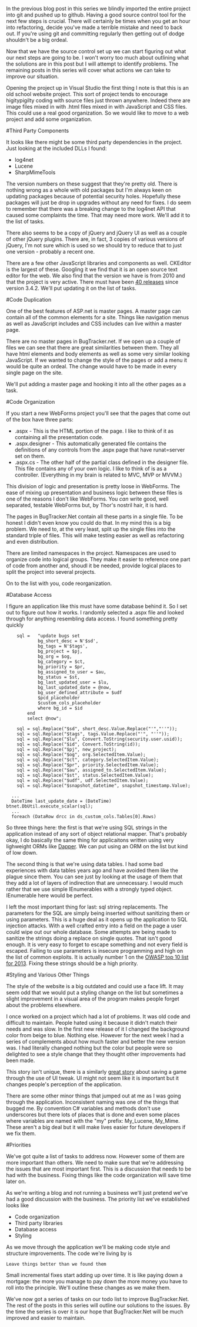 In the previous blog post in this series we blindly imported the entire project into git and pushed up to github. Having a good source control tool for the next few steps is crucial. There will certainly be times when you get an hour into refactoring, decide you've made a terrible mistake and need to back out. If you're using git and committing regularly then getting out of dodge shouldn't be a big ordeal.

Now that we have the source control set up we can start figuring out what our next steps are going to be. I won't worry too much about outlining what the solutions are in this post but I will attempt to identify problems. The remaining posts in this series will cover what actions we can take to improve our situation.

Opening the project up in Visual Studio the first thing I note is that this is an old school website project. This sort of project tends to encourage higitypigilty coding with source files just thrown anywhere. Indeed there are image files mixed in with .html files mixed in with JavaScript and CSS files. This could use a real good organization. So we would like to move to a web project and add some organization.

#Third Party Components

It looks like there might be some third party dependencies in the project. Just looking at the included DLLs I found:

 - log4net
 - Lucene
 - SharpMimeTools

The version numbers on these suggest that they're pretty old. There is nothing wrong as a whole with old packages but I'm always keen on updating packages because of potential security holes. Hopefully these packages will just be drop in upgrades without any need for fixes.  I do seem to remember that there was a breaking change to the log4net API that caused some complaints the time. That may need more work. We'll add it to the list of tasks.

There also seems to be a copy of jQuery and jQuery UI as well as a couple of other jQuery plugins. There are, in fact, 3 copies of various versions of jQuery, I'm not sure which is used so we should try to reduce that to just one version - probably a recent one.

There are a few other JavaScript libraries and components as well. CKEditor is the largest of these. Googling it we find that it is an open source text editor for the web. We also find that the version we have is from 2010 and that the project is very active. There must have been [40 releases](http://ckeditor.com/download/releases) since version 3.4.2. We'll put updating it on the list of tasks.

#Code Duplication

One of the best features of ASP.net is master pages. A master page can contain all of the common elements for a site. Things like navigation menus as well as JavaScript includes and CSS includes can live within a master page.

There are no master pages in BugTracker.net. If we open up a couple of files we can see that there are great similarities between them. They all have html elements and body elements as well as some very similar looking JavaScript. If we wanted to change the style of the pages or add a menu it would be quite an ordeal. The change would have to be made in every single page on the site.

We'll put adding a master page and hooking it into all the other pages as a task.

#Code Organization

If you start a new WebForms project you'll see that the pages that come out of the box have three parts:

 - .aspx - This is the HTML portion of the page. I like to think of it as containing all the presentation code.
 - .aspx.designer - This automatically generated file contains the definitions of any controls from the .aspx page that have runat=server set on them.
 - .aspx.cs - The other half of the partial class defined in the designer file. This file contains any of your own logic. I like to think of is as a controller. (Everything in my brain is related to MVC, MVP or MVVM.)

This division of logic and presentation is pretty loose in WebForms. The ease of mixing up presentation and business logic between these files is one of the reasons I don't like WebForms. You _can_ write good, well separated, testable WebForms but, by Thor's nostril hair, it is hard.

 The pages in BugTracker.Net contain all these parts in a single file. To be honest I didn't even know you could do that.  In my mind this is a big problem. We need to, at the very least, split up the single files into the standard triple of files. This will make testing easier as well as refactoring and even distribution.

 There are limited namespaces in the project. Namespaces are used to organize code into logical groups. They make it easier to reference one part of code from another and, shoudl it be needed, provide logical places to split the project into several projects.

 On to the list with you, code reorganization.

#Database Access

I figure an application like this must have some database behind it. So I set out to figure out how it works. I randomly selected a .aspx file and looked through for anything resembling data access. I found something pretty quickly

```
	sql =	"update bugs set
			bg_short_desc = N'$sd',
			bg_tags = N'$tags',
			bg_project = $pj,
			bg_org = $og,
			bg_category = $ct,
			bg_priority = $pr,
			bg_assigned_to_user = $au,
			bg_status = $st,
			bg_last_updated_user = $lu,
			bg_last_updated_date = @now,
			bg_user_defined_attribute = $udf
            $pcd_placeholder
			$custom_cols_placeholder
			where bg_id = $id
		end
		select @now";

	sql = sql.Replace("$sd", short_desc.Value.Replace("'","''"));
	sql = sql.Replace("$tags", tags.Value.Replace("'", "''"));
	sql = sql.Replace("$lu", Convert.ToString(security.user.usid));
	sql = sql.Replace("$id", Convert.ToString(id));
	sql = sql.Replace("$pj", new_project);
	sql = sql.Replace("$og", org.SelectedItem.Value);
	sql = sql.Replace("$ct", category.SelectedItem.Value);
	sql = sql.Replace("$pr", priority.SelectedItem.Value);
	sql = sql.Replace("$au", assigned_to.SelectedItem.Value);
	sql = sql.Replace("$st", status.SelectedItem.Value);
	sql = sql.Replace("$udf", udf.SelectedItem.Value);
	sql = sql.Replace("$snapshot_datetime", snapshot_timestamp.Value);

  ...
  DateTime last_update_date = (DateTime) btnet.DbUtil.execute_scalar(sql);
  ...
  foreach (DataRow drcc in ds_custom_cols.Tables[0].Rows)

```
So three things here: the first is that we're using SQL strings in the application instead of any sort of object relational mapper. That's probably okay, I do basically the same thing for applicaitons written using very lighweight ORMs like [Dapper](https://github.com/StackExchange/dapper-dot-net). We can put using an ORM on the list but kind of low down.

The second thing is that we're using data tables. I had some bad experiences with data tables years ago and have avoided them like the plague since them. You can see just by looking at the usage of them that they add a lot of layers of indirection that are unnecessary. I would much rather that we use simple IEnumerables with a strongly typed object. IEnumerable<Bug> here would be perfect.

I left the most important thing for last: sql string replacements. The parameters for the SQL are simply being inserted without sanitizing them or using parameters. This is a huge deal as it opens up the application to SQL injection attacks. With a well crafted entry into a field on the page a user could wipe out our whole database. Some attempts are being made to sanitize the strings doing a replace on single quotes. That isn't good enough. It is very easy to forget to escape something and not every field is escaped. Failing to use parameters is insecure programming and high on the list of common exploits. It is actually number 1 on the [OWASP top 10 list for 2013](https://www.owasp.org/index.php/Top_10_2013-Top_10). Fixing these strings should be a high priority.

#Styling and Various Other Things

The style of the website is a big outdated and could use a face lift. It may seem odd that we would put a styling change on the list but sometimes a slight improvement in a visual area of the program makes people forget about the problems elsewhere.

I once worked on a project which had a lot of problems. It was old code and difficult to maintain. People hated using it because it didn't match their needs and was slow. In the first new release of it I changed the background color from beige to blue. Nothing else. However for the next week I had a series of complements about how much faster and better the new version was. I had literally changed nothing but the color but people were so delighted to see a style change that they thought other improvements had been made.

This story isn't unique, there is a similarly [great story](http://thedailywtf.com/Articles/The-Cool-Cam.aspx) about saving a game through the use of UI tweak. UI might not seem like it is important but it changes people's perception of the application.

There are some other minor things that jumped out at me as I was going through the application. Inconsistent naming was one of the things that bugged me. By convention C# variables and methods don't use underscores but there lots of places that is done and even some places where variables are named with the "my" prefix: My_Lucene, My_Mime. These aren't a big deal but it will make lives easier for future developers if we fix them.

#Priorities

We've got quite a list of tasks to address now. However some of them are more important than others. We need to make sure that we're addressing the issues that are most important first. This is a discussion that needs to be had with the business. Fixing things like the code organization will save time later on.

As we're writing a blog and not running a business we'll just pretend we've had a good discussion with the business. The priority list we've established looks like
- Code organization
- Third party libraries
- Database access
- Styling

As we move through the application we'll be making code style and structure improvements. The code we're living by is

    Leave things better than we found them

Small incremental fixes start adding up over time. It is like paying down a mortgage: the more you manage to pay down the more money you have to roll into the principle. We'll outline these changes as we make them.

We've now got a series of tasks on our todo list to improve BugTracker.Net. The rest of the posts in this series will outline our solutions to the issues. By the time the series is over it is our hope that BugTracker.Net will be much improved and easier to maintain.

